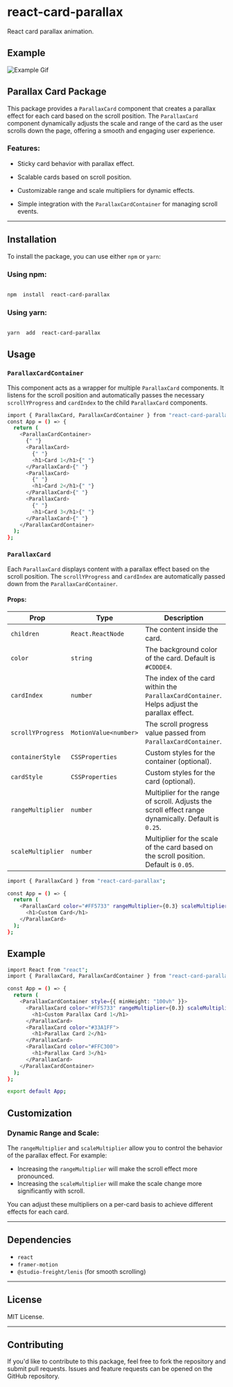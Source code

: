 
# react-card-parallax
React card parallax animation.

## Example
![Example Gif](https://github.com/VishathAmarasinghe/react-card-parallax/blob/main/react-card-scroll-parallex_example.gif)

## Parallax Card Package

  

This package provides a `ParallaxCard` component that creates a parallax effect for each card based on the scroll position. The `ParallaxCard` component dynamically adjusts the scale and range of the card as the user scrolls down the page, offering a smooth and engaging user experience.

### Features:

- Sticky card behavior with parallax effect.

- Scalable cards based on scroll position.

- Customizable range and scale multipliers for dynamic effects.

- Simple integration with the `ParallaxCardContainer` for managing scroll events.

  

---

  

## Installation

  

To install the package, you can use either `npm` or `yarn`:

  

### Using npm:

```bash

npm  install  react-card-parallax

```

  

### Using yarn:

  

```bash

yarn  add  react-card-parallax

```
## Usage

### `ParallaxCardContainer`

This component acts as a wrapper for multiple `ParallaxCard` components. It listens for the scroll position and automatically passes the necessary `scrollYProgress` and `cardIndex` to the child `ParallaxCard` components.

```bash
import { ParallaxCard, ParallaxCardContainer } from "react-card-parallax";
const App = () => {
  return (
    <ParallaxCardContainer>
      {" "}
      <ParallaxCard>
        {" "}
        <h1>Card 1</h1>{" "}
      </ParallaxCard>{" "}
      <ParallaxCard>
        {" "}
        <h1>Card 2</h1>{" "}
      </ParallaxCard>{" "}
      <ParallaxCard>
        {" "}
        <h1>Card 3</h1>{" "}
      </ParallaxCard>{" "}
    </ParallaxCardContainer>
  );
};
```
### `ParallaxCard`

Each `ParallaxCard` displays content with a parallax effect based on the scroll position. The `scrollYProgress` and `cardIndex` are automatically passed down from the `ParallaxCardContainer`.

#### Props:

| Prop                  | Type                        | Description                                                                 |
|-----------------------|-----------------------------|-----------------------------------------------------------------------------|
| `children`            | `React.ReactNode`            | The content inside the card.                                                 |
| `color`               | `string`                     | The background color of the card. Default is `#CDDDE4`.                      |
| `cardIndex`           | `number`                     | The index of the card within the `ParallaxCardContainer`. Helps adjust the parallax effect. |
| `scrollYProgress`     | `MotionValue<number>`        | The scroll progress value passed from `ParallaxCardContainer`.               |
| `containerStyle`      | `CSSProperties`              | Custom styles for the container (optional).                                 |
| `cardStyle`           | `CSSProperties`              | Custom styles for the card (optional).                                      |
| `rangeMultiplier`     | `number`                     | Multiplier for the range of scroll. Adjusts the scroll effect range dynamically. Default is `0.25`. |
| `scaleMultiplier`     | `number`                     | Multiplier for the scale of the card based on the scroll position. Default is `0.05`. |

```bash
import { ParallaxCard } from "react-card-parallax";

const App = () => {
  return (
    <ParallaxCard color="#FF5733" rangeMultiplier={0.3} scaleMultiplier={0.07}>
      <h1>Custom Card</h1>
    </ParallaxCard>
  );
};
```
##  Example
```bash
import React from "react";
import { ParallaxCard, ParallaxCardContainer } from "react-card-parallax";

const App = () => {
  return (
    <ParallaxCardContainer style={{ minHeight: "100vh" }}>
      <ParallaxCard color="#FF5733" rangeMultiplier={0.3} scaleMultiplier={0.07}>
        <h1>Custom Parallax Card 1</h1>
      </ParallaxCard>
      <ParallaxCard color="#33A1FF">
        <h1>Parallax Card 2</h1>
      </ParallaxCard>
      <ParallaxCard color="#FFC300">
        <h1>Parallax Card 3</h1>
      </ParallaxCard>
    </ParallaxCardContainer>
  );
};

export default App;
```
## Customization

### Dynamic Range and Scale:

The `rangeMultiplier` and `scaleMultiplier` allow you to control the behavior of the parallax effect. For example:

- Increasing the `rangeMultiplier` will make the scroll effect more pronounced.
- Increasing the `scaleMultiplier` will make the scale change more significantly with scroll.

You can adjust these multipliers on a per-card basis to achieve different effects for each card.

---

## Dependencies

- `react`
- `framer-motion`
- `@studio-freight/lenis` (for smooth scrolling)

---

## License

MIT License.

---

## Contributing

If you'd like to contribute to this package, feel free to fork the repository and submit pull requests. Issues and feature requests can be opened on the GitHub repository.
